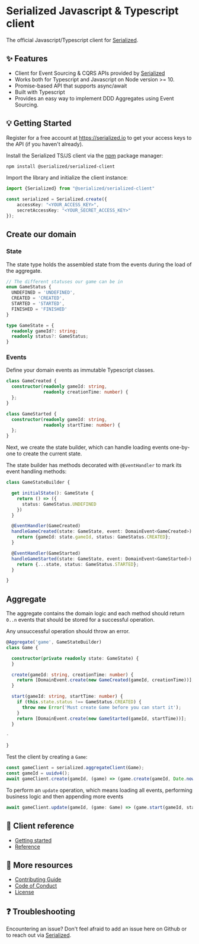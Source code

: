 # Serialized Javascript & Typescript client

The official Javascript/Typescript client for [Serialized](https://serialized.io).

## ✨ Features

- Client for Event Sourcing & CQRS APIs provided by [Serialized](https://serialized.io) 
- Works both for Typescript and Javascript on Node version >= 10.
- Promise-based API that supports async/await
- Built with Typescript
- Provides an easy way to implement DDD Aggregates using Event Sourcing.

## 💡 Getting Started

Register for a free account at https://serialized.io to get your access keys to the API (if you haven't already).

Install the Serialized TS/JS client via the [npm](https://www.npmjs.com/get-npm) package manager:

```bash
npm install @serialized/serialized-client
```

Import the library and initialize the client instance:
```typescript
import {Serialized} from "@serialized/serialized-client"

const serialized = Serialized.create({
    accessKey: "<YOUR_ACCESS_KEY>", 
    secretAccessKey: "<YOUR_SECRET_ACCESS_KEY>"
});
```

## Create our domain

### State
The state type holds the assembled state from the events during the load of the aggregate.

```typescript
// The different statuses our game can be in
enum GameStatus {
  UNDEFINED = 'UNDEFINED',
  CREATED = 'CREATED',
  STARTED = 'STARTED',
  FINISHED = 'FINISHED'
}

type GameState = {
  readonly gameId?: string;
  readonly status?: GameStatus;
}
```

### Events
Define your domain events as immutable Typescript classes.

```typescript
class GameCreated {
  constructor(readonly gameId: string,
              readonly creationTime: number) {
  };
}

class GameStarted {
  constructor(readonly gameId: string,
              readonly startTime: number) {
  };
}
```

Next, we create the state builder, which can handle loading events one-by-one to create the current state. 

The state builder has methods decorated with `@EventHandler` to mark its event handling methods: 
```typescript
class GameStateBuilder {

  get initialState(): GameState {
    return () => ({
      status: GameStatus.UNDEFINED
    })
  }

  @EventHandler(GameCreated)
  handleGameCreated(state: GameState, event: DomainEvent<GameCreated>): GameState {
    return {gameId: state.gameId, status: GameStatus.CREATED};
  }

  @EventHandler(GameStarted)
  handleGameStarted(state: GameState, event: DomainEvent<GameStarted>): GameState {
    return {...state, status: GameStatus.STARTED};
  }

}
```

## Aggregate 

The aggregate contains the domain logic and each method should return `0..n` events that should be stored for a successful operation.

Any unsuccessful operation should throw an error. 

```typescript
@Aggregate('game', GameStateBuilder)
class Game {

  constructor(private readonly state: GameState) {
  }

  create(gameId: string, creationTime: number) {
    return [DomainEvent.create(new GameCreated(gameId, creationTime))];
  }

  start(gameId: string, startTime: number) {
    if (this.state.status !== GameStatus.CREATED) {
      throw new Error('Must create Game before you can start it');
    }
    return [DomainEvent.create(new GameStarted(gameId, startTime))];
  }

-

}
```

Test the client by creating a `Game`:
```typescript
const gameClient = serialized.aggregateClient(Game);
const gameId = uuidv4();
await gameClient.create(gameId, (game) => (game.create(gameId, Date.now())));
```

To perform an `update` operation, which means loading all events, performing business logic and then appending more events
```typescript
await gameClient.update(gameId, (game: Game) => (game.start(gameId, startTime)));
```

## 📄 Client reference

* [Getting started](https://github.com/serialized-io/client-js/blob/main/docs/getting-started.md)
* [Reference](https://github.com/serialized-io/client-js/blob/main/docs/reference.md)

## 📄 More resources

* [Contributing Guide](https://github.com/serialized-io/client-js/blob/main/CONTRIBUTING.md)
* [Code of Conduct](https://github.com/serialized-io/client-js/blob/main/CODE_OF_CONDUCT.md)
* [License](LICENSE)

## ❓ Troubleshooting

Encountering an issue? Don't feel afraid to add an issue here on Github or to reach out via [Serialized](https://serialized.io).
